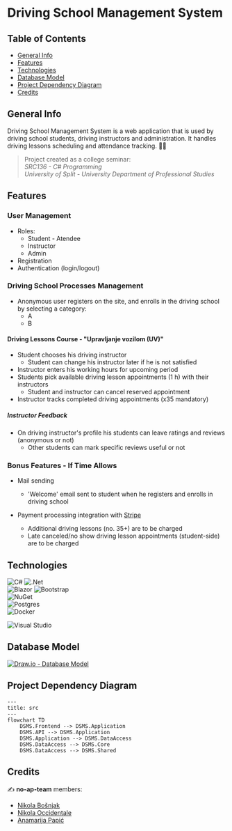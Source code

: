 # Driving School Management System

## Table of Contents

* [General Info](#general-info)
* [Features](#features)
* [Technologies](#technologies)
* [Database Model](#database-model)
* [Project Dependency Diagram](#project-dependency-diagram)
* [Credits](#credits)

## General Info

Driving School Management System is a web application that is used by driving school students, driving instructors and administration. It handles driving lessons scheduling and attendance tracking. 🚗📝  

> Project created as a college seminar:  
> *SRC136 - C# Programming*  
> *University of Split - University Department of Professional Studies*

## Features

### User Management

- Roles:
    - Student - Atendee
    - Instructor
    - Admin
- Registration
- Authentication (login/logout)

### Driving School Processes Management

- Anonymous user registers on the site, and enrolls in the driving school by selecting a category:
    - A
    - B

#### Driving Lessons Course - "Upravljanje vozilom (UV)"

- Student chooses his driving instructor
    - Student can change his instructor later if he is not satisfied
- Instructor enters his working hours for upcoming period
- Students pick available driving lesson appointments (1 h) with their instructors
    - Student and instructor can cancel reserved appointment
- Instructor tracks completed driving appointments (x35 mandatory)  

##### Instructor Feedback

- On driving instructor's profile his students can leave ratings and reviews (anonymous or not)
    - Other students can mark specific reviews useful or not

### Bonus Features - If Time Allows

- Mail sending
    - 'Welcome' email sent to student when he registers and enrolls in driving school

- Payment processing integration with [Stripe](https://stripe.com/)
    - Additional driving lessons (no. 35+) are to be charged
    - Late canceled/no show driving lesson appointments (student-side) are to be charged

## Technologies

![C#](https://img.shields.io/badge/c%23-%23239120.svg?style=for-the-badge&logo=c-sharp&logoColor=white)
![.Net](https://img.shields.io/badge/.NET-5C2D91?style=for-the-badge&logo=.net&logoColor=white)  
![Blazor](https://img.shields.io/badge/Blazor-512BD4.svg?style=for-the-badge&logo=Blazor&logoColor=white)
![Bootstrap](https://img.shields.io/badge/bootstrap-%23563D7C.svg?style=for-the-badge&logo=bootstrap&logoColor=white)  
![NuGet](https://img.shields.io/badge/NuGet-004880?style=for-the-badge&logo=nuget&logoColor=white)  
![Postgres](https://img.shields.io/badge/postgres-%23316192.svg?style=for-the-badge&logo=postgresql&logoColor=white)  
![Docker](https://img.shields.io/badge/docker-%230db7ed.svg?style=for-the-badge&logo=docker&logoColor=white)  

![Visual Studio](https://img.shields.io/badge/Visual%20Studio-5C2D91.svg?style=for-the-badge&logo=visual-studio&logoColor=white)

## Database Model

[![Draw.io - Database Model](https://user-images.githubusercontent.com/92815435/233036264-dcf61348-c076-4692-8f2d-1b72954d4708.png "Draw.io - Database Model")](https://viewer.diagrams.net/?tags=%7B%7D&highlight=0000ff&edit=_blank&layers=1&nav=1&title=Driving-School-Management-System.drawio#R7V1tc6M2u%2F41mdmeGXfMq%2B2PtuPd%2Bmk2ybG97fZ8Yw2JeUpMCniT9NcfgREGSWBhQGCkzs7UVrAA6dJ93W%2B6daPMX96%2FeMbr7qtrWs6NPDTfb5TbG1mWJH0E%2Fhe2fBxbRvrw2PDs2WZ80alhbf9rxY3wsoNtWn7mwsB1ncB%2BzTZu3f3e2gaZNsPz3LfsZU%2Buk73rq%2FFsYQ3rreHgrX%2FaZrA7to7l0an9N8t%2B3gXJC0%2BOf3kx4MXxm%2Fg7w3TfUk3K4kaZe64bHD%2B9vM8tJxw8OC7H333O%2BWvyYJ61D2h%2B8H%2FBb7OPzfTbt1f72%2BN%2FZoflw%2FjPgTJUjv38NJxD%2FMrx4wYfcAwsEwxJ%2FNX1gp377O4NZ3FqnXnuYW9a4Y2G4NvpmjvXfQWNEmj8rxUEH%2FH8GofABU274MWJ%2F2oa%2Fi76ffgFf7P4ZX334G2tgteBCDG8ZysouA7M0%2FHK8NVSt4hH7ovlvliB9wEu8CzHCOyfWTQYMaiek%2BtO4w4%2BxENfYhokbBK%2B%2BZbnYzMBMPQafgyMH9G4%2B%2BBNg3hQlXDowTIIDHtvefFQbl3HMV59O7r82LKzHfPO%2BHAPAewIfps92e%2BWuTquGSma1rc70Jkfz%2BsT6BziIPyz4djPe%2FB5C%2BYpvOPMs3zwLHeGH8RXpGY4d1J%2FWl5gvRdOQvxXFS6lWJbIw%2Fj722llJsttl1qVijLMn7j4disgPYz9M3i55H6Klr2fgt9uRLobcjPDAaOzNwJrFq4SHwNL8qKX40c%2Bv4gz0FmFgmi2cz373xAwTjzBaThF39%2FsF8fYAwlnmEjTzI0kegQL23HmruOGmNu7ewuDXXiR6bmvG7gsw4ZX194H0QhpM%2FAPjNl8%2BKt2o4FnnYPv0uk7%2BBde7gVzd%2B8HHoB32IcFUPZmhUibBZGQCTt1rCfYvxdPSPj5hxsE7ksuEAuX5Hl05qODDMYCLFYSIrgkf%2Fw9Fwbg%2FQPbcE6oj2RHSKHGadIIM0sc62R80YFHJYYLhvPJiVhwZ5umBaTH7G1nB9b61YgE%2BxvQIs7JjcIVcH66UvOjlJwegqgo2RsDWaASuWRpgrZP68VqOb37pWVUQN44Xjvzwdzb%2B%2Be74y91BDZaR2DzfpO3yqVJrTCi6o4Fp0hjQSIkEhk2SCJ62yQC4IfJj89t04hl2rC%2FhlkEYl7wyCDBXQoJK9exjkyyvN8svixWnaeSbmCFO%2FLQhEHSOpdM2uYSnR4EPeMRjXqu%2Bs4iI1ybsD0%2FuDdewuf99Md0Nf9tyjON0EOFOxJRBGkwJw1Jbps1FIUXloD4FjQxUHCvVRhGEDRxAVb44wnhqGLPE1rrPDHhhieEUyoJbuA%2BqVtww4enme2BRwVUcTvdLHjmCeGUyvfY5UsMwRNN8cS4dZ4Y5s56z3gC4lvwxEDBM6oWL4btTE3Ts3xf2BQl8cIfV%2BiCK1hzRZL02170e8QNV%2BjUs9N3rpChypxKnDN8%2F831TMETJbHCH0%2Fke6sFTzTFE2rrPKFywxMK9ez0nifwpJZHzwVTaT3a2%2BDgiUhFWcTwxxb5vgjBFk2xxah1tpByZ71vbDGknp3eswUM2J7Y4sH%2BISiiJEy4owgp3wUhKKIhilCoN5I2RREFe216RhEQ34IiBoStNktzbnjm%2FeHlh%2BUJriiJF%2B64QsWjXOEOHVE3IAsIHU4XtAhICBkTpnTSlLhXceVQsH7FDfvqBbRPB4PGWF%2Flest%2BsgiEJqDi6c%2BnrZZi0%2F7lwClQCbR6VQKa7lggSey8rN2eLM8shG38jJmF372Xqth8mQwFvvsypBWxq%2BYCrHDHJBquk8zBDZ8BUwgLE0GFhFSKI2aySSUtTAJM4tuNs3cjsc2wIyAS6kjthm6yMCuVpiOhsTF1RMPVEY4MXU1oJMlQ4BpJTCofwtitCp4CFaWs8XFGRaHpjgWa8MxdwS4Vjd3y7EKqWceWXfA4Wsvyg12hIbE1OKk2NcRQAKlFGLwX4IU7NhnjAFqGgvewDVzP76ftS0IVDqXK9rBKqkXXmD1M2nMsqR0BGR6yFypLnspSXr4la%2Fh6bOOxjCEitI3nn39vO22YxkIuLUuKV0UpNUavlYZoemMhIPCcgBMLXVftXRojmTl%2B3rOz3X8%2F%2Fhj34wvGyXPBsmCc1u3lMWEj25Fx2rabGTIOvZuj94yDO%2BezPlnBNxXQwx3fTHAF5g9rZ29FXjKKiZEUrzxoihD2tRNTzRMDt5yZrKvZ%2B0mEnZEdyWyfCKWl9rjxhH5jdkGCdNmdFJU0lQlZU%2Bm8jlKPs3ZykY7SS%2Bf%2BBNdRYlIRYeOq2Clw9Ner71J1xwJMeBKCIJeKYePy5ELSiNmSC549wM9JZxOxDTcZCsI23Cv1uHYCL9zxiTQUxULZ8wchpMyWP6Qh4XArbggkAb1gEDAWuCpxnS7UbuCFQwbBc48EpTCnFNLhZ6w5pUR%2BUO8YhT6U2n9GkTEc3Fr%2B1rNfA9vdh5SyWXzfcM0n9GjhkE%2FwIJzgE%2FZ8QjgkjTWflAik9Y5PRO3q01jgkbQ4gPK4cwP3RuyOKIkYDjkF95OutzvLPDjW2nEDkd2RRcZ4FIMJ%2BqvGExwqpK0vCWuU3QSRvd9I1%2FD70RQ1ZYElmO8o9JP68jtOC%2FR6KuBJEm7vcpThcVoHQkWRJNzkDXlFJHhUhg53tYskSdi%2Ftdu%2FF%2FBL63XwJAm3fzmK0UnCAj6NBW4Bp9I8bm9ElK4kYjhklRJVNQWrNMYqpMwPxqxSIoO0d5wi8j5OY4HnfazDtb2xjwVnbqebxWb5dcE1o9SS99FXRilRukowSmOMQkz8YEspyZloPFIK%2FYT1nlJk3CG62JuCUC5CC3%2BEouBW7vQ1ktgv1l7E6NBd%2BciOaHKMTsOn9sIYnTbK3q%2FTMTpFWLv1x%2BgU%2BnK%2BRTE6AiSbU00U3NrlKUanCIP3NBa4wZuiFxGqq4ygIo2l5KI%2Fp7FQdMcEUsIErt8ELk8zxFAdU5pRcQuYo1CdImzgExJwG3gdHMyEYUScrgxc%2BKMUcbxuJyiFGKdjSyl4GhBHlCIO2E2NBZ4HdEouFHxSBisc8ok4xa4LfEKO0rElFNwnyhOhiIPsTmOBO0XXgREcfJFKWB4tHFIKMXMIwEdUSUZAocKNDpAFhirlRrqiw4Qq0oDwWdYfGlPpzybrzPY1GAbmNDSmCqflCQokp2WkEEQ2poiKVQAPf3k8mnBh1m9ylmeY9jewaSV2MvbN3kwWgaAXSSM4MCN6EYfbXoIX%2FhhFx%2FWTz5Zl%2FjC2fxczC3cW50jJWpw6KSuUVMZLHpWDCcxC1bP3U0lZocOuwEgoJvWbvjo9RrtyNI%2Bk44oJT6Zvsg6EbiLphCILMbUI47cyfPirNKeLeGv9xm95jmn9hB5J5zrcqotw62ks8HCrOKSnCmI4ZBU85CpYhT2rtH9uj45Hb3liFXoneO9ZBfprxEaDOuDCH6WMSpzWIiilMUrpwLk9oxJu0b4xyoh%2BwvrPKLhXdGMHjojQlYYKf2wCEwsEeTAlj%2FYP6RlL3HAFxLjgCjAWuM4AFksQjqA4360MUvijitFIUEULVDFunSpGY26oYkR%2F5HzvqWKEuyxXRgBksfBSlcUKh2ShCrJgTxay1D5ZaPyQhUo9P%2F0nCzxrYu5Z4J7mNLIsRBHhUnjpM2GsXjefv7%2F9M%2F%2F%2B%2B0%2Fzjz%2F%2FWh3uvowGsjAu2uALlSFfkOe9j7ZFIcL5YgvyUOCWxdKfgun7eHEPfkgXs4eHu8X0ng%2B2qAqXPpMFUdLJQxxAU%2FPF3mNw8cJnsCAVGN425gppeH6isC1AUap2%2FPsR%2BP7sGD7cP4TPaumok4QUndBlFZ9Q0pYctSllXiYcmXzKgGQ72DUM8BgWFe%2FQAOdWHb260VXHnYPvhGIfs7U3p54XSfCYIlLjlh1z690Ovqc%2B%2FxV%2B%2FlWLv92%2Bp%2F50C1VNMJ7ex%2Ff0l9Svwq%2Bnn0Xf4O9yJ8R3D97WKnhrWG0ogLpr3oXjeH4s89kqnGDPcozA%2FmllnqOAPR5DRTkl19QsMFS0Rs7xleJfneYc7wjZI6miyDm%2BMtYRmF%2FjI3VZrMjnP7CcvY8cD2nucyHXa3rmevDh%2BAT1cuAE3wCFh3SjXaspjSiFbZLIQPSdcPHbW8OZxs1QT6K1SJIFmFXNQFvpONsgfreKWBxICGTcpyffCpDpqmmC8B1F93VNUKykdmmGyk5QRdFOcVBMGdF%2BoZiGlCCVoITLRTvM2Tgr2hPFrWnZriCkrw4vlO0qIkNV1KyoSbajld202KRpWFbjO4lqEwW1yWq9Y7JayU4UO7mN79mpjVjrk9u1zRZjuU1RxfAClbyM%2FGWvksvwzN6zghuWxG5abmuTM%2BKWVm6PtMvkdl2rVRniLoruidZJa6K10mpVhrh7ooOisLbRZTy45UThNvQ22ls6LfYkzP7KyDKyZDMNfxd1UljM6LzWCd%2ForPRKuYRIpapgW1Uhh9ZUGqqXCTkdNfDRjmpSThWV%2FMC5jge98PpmlFmF4BS%2BctxSW0tXhttkrynsSGkGt%2BPxiPjADeOQYiNkVVWSTpGU2CmSQ0pMQ4uzcUUS9cmOL1QkJ6gDAPXU1YTVCRIEUiUGzlpFkjGsds1Zm6ynq9NSJTzM0zlHa42jW493RUKooDmHigJv1aCglq5WUCf1cxoPww0R7XI0vlStkIdnemra6Jfw0Er3xKl6reIUD610UJzWNro1iVOdmTiVy9lfVxf6IqbDUXtQkyqXTctTfaT8Okn9N86KxNGFwlVHPLMTlKiblq0yblZ1zaGaLIH2Y1XxLA1G7JZ%2Fg6ZEbeK5vgliy31yzRljdYeaKMTfmI3409B0P%2FVCgTdCnZ5oRzUZ%2FqMh%2BT65z4UquRMWTi0Zt5U6p9nK7WV1VVzdV5CRVePoMh7cbmVklUnSzRW3Z9XSEjEGiY1cVhGf%2F%2FjS4AHaka43I5dVxIM8jncH5T4Xcv3oTJAMvR6R%2B03J8e5nfCUrtn0tOulGyf6kSTX6CrK8apwhxlzQoSyvLvp8Ic6bJoOJVpOSLqF7L5rS0qUhSjtn1HTsB2Ot5A%2Bkoc6CERTcbdc9zf5aE9WUBp1W9Unz1hLVclYCO6eVgjutKhFC13zWOWe%2FytSEwGi%2Fho6IcUmWL2SE0eRcT007qpUGw%2F51CVSI%2B%2FZVbDhN7ML%2BMNms0xp2fRPEmPAojiurLFAlSnFau6%2BFLCSVCaU4ZeZsURBVcnSpNEXT6LCOGtr%2BNtaLlWX0ep2NqtxgBkJtkl3rimRHnScwJMluq7Oi4N6uDor62maMsainOEOsd1vmJJVW2EsqowQ6GXGmyJCPSqd4oEq4RJmXX996xf1znfNFQNhfnS9CxR093fNF1De6jAeXtOlDd8Ix2UmZIdb%2FObhhc1jqaOBHtY6m4AJFfX2Pxgn%2BHXx6jv%2FvwOsrdQQm6ae9fx6stzvXdQZfjb3xbL2A%2BRisP%2FzAeoE3AgNwvFf2%2FqA5fJNsY867VX8LeZz3FgYAheGHFeC%2BuqbllHtqBO0ASkEW5H7guX9bSHE%2BQr2%2BuOTezfFw7PjbJiriN5CHOauFVJUvS4Lp0m3%2BzjCjawsZq0QhLHSz4PFrau%2BYDlWz9OaxpIpQA4uGlNV0nDfT%2FkmEyQ%2FXMy1vsD3OxjT6sfdpMEi3%2F1KIQDBX%2B4a6tikXw6fF%2FvDySwqiNtrTDw9tOcCGuRFYz65nW370kEkfBwL0j%2B%2BKNUeDi3TvNDQmDnlQLu84%2Fc4ONnC1325WeLtw3J1z4oVWppzhWpRbX4AIiQqMksRK%2FfKCWMeTVDcP3WlXo7wgbdhJyQtsNdIuN%2FKaIC0T2LAOjODg06zBnMWGw%2FbYslqsF6s%2FFrdnUR5Lg4evj3eLDf310%2Fv54o768vuHwfq3hz%2B5XQOobSUNobV%2BrvysNNQaWwYkH%2Bt102aJhUrPac0NxqHmfleuU0GUXAlv335d3rPl7uX9erP6Nt88rNjed735dru433ArNcdjCtVBJQhNtALrJTLz4dv3v%2F5Z6Lup9Pnff5zHyXLwv4cByTrvu6uSuuCuNIzjGqzDUslxo1XDUlhHdRW%2BQZIJzlXcRa%2BHhU6o3%2BPM9To6gCWvV9V6i0oQ15qMrbUWfbhF0qDDHlziY3ernESzI8t0YBsqBFEm%2FaAb9EDcS8Jo4x5aNEzWEQOKOicYsdmUCdJRXSnBiPCGjg%2FqMvEyA2HcrYoUhauvQxkLTWQokN%2B9WzUtGp4ftkIdz%2F2oJNTJAvqMeGZbjIJW4WeXh4bIdOVSma4hVdgSS6JhhR%2Fet1kZjSfStJhWVriYrk1llhpMKKlNvtY2tjVtv2DGfmwqBnVKREPJ26GjMnSyWlpeRqMl1xs6Bgk7KkMu1rvRIzw09cz1aKKExoADulXdqHC1XhsHQKHSZQ7ofl0isjTDRnax91zHCbPKsCHOnJt8kz0jWQnHfBueoGzvw4MAo4HPnn0ctexsx7wzPtxDADuC32ZP9rtlrtw3P%2BGGtzvQGcymik4WjB%2BGePRghADQXXgQcnRF4dmopWMimFcCTm0qJiIT869Q3zZBpKfPRc27H236Rhvn7p5XA8Sh27lQLFyZ1EduE%2BBBhGNjJ27j3u3H33NhwOaYZVRmNHiqMvV09f0MbtwVf6KUpQn%2B8mm9WC2nd50%2FgjsNHq0j4Hm%2FyVvr0rhWMFF1xwBNFLtRBbPc5Bm19TCL3jaz4D72z20zi2XasL9miUWjnq2%2BEwseDohPND%2ByyvJ%2Bs%2FiyWHWeVroAFe5ohGKnq6CRhmlk0jaN4KEEfmhkTD1bfacRwilz8Y6sD0EkZcHCHZHQnA0nmKRhJpFoXa%2BNUQnh2DV%2BuESin7Dekwnu9FyGK%2BewDVxP0ElpvPDHJ7i7dGUZ28AGAriYWG54C8CpSGpXUsrs3LQWBuCq0YBwT9Yf%2BFKpgZEf%2BSotLarBAHdQchT6koSLMhkK3EcJpbkIfVUFT4FuQDozvYJuQNMdCzQJr2X9tmZpdiFEvxizC89%2BS0k4LpMsAdxx%2BdmyzB%2FG9m9haZZGC3dsQkhQFmzCnE0IQTC2bAJnnUs2KeF06D2b4J5LkU5xKVj4IxOKgguCTJomE1IcjDGblHCA9o1L6Ker91yC%2Bz%2BX%2FjffeoqK232aPTzcLab3PFMJPVa4oxLCCXtYXUnYQFt8fJJTe%2Fx%2FwN%2Bm68df7xcb8GnueuGYLEOlxw4%2BUoX9cgqR2%2BfK%2FV1Qh%2FzMHs%2Bk0h8JiNnd0zgWy4fYkJ22CZmkEy1kAm7qKDFORgdurgh0tIQOHS2mJ1GqHxegA3z13HB2TqIGvNXueGKAsvh%2F) 

## Project Dependency Diagram

```mermaid
---
title: src
---
flowchart TD
    DSMS.Frontend --> DSMS.Application
    DSMS.API --> DSMS.Application
    DSMS.Application --> DSMS.DataAccess
    DSMS.DataAccess --> DSMS.Core
    DSMS.DataAccess --> DSMS.Shared
```

## Credits

 ✍️ **no-ap-team** members: 

* [Nikola Bošnjak](https://github.com/LunarStrain94)
* [Nikola Occidentale](https://github.com/nikolaoccid)
* [Anamarija Papić](https://github.com/anamarijapapic)
